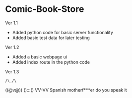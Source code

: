 # Comic-Book-Store

Ver 1.1

 - Added python code for basic server functionality
 - Added basic test data for later testing


Ver 1.2
  - Added a basic webpage ui
  - Added index route in the python code
  

Ver 1.3










    /\_/\
   ((@v@))
   ():::()
    VV-VV
Spanish motherf***er
do you speak it